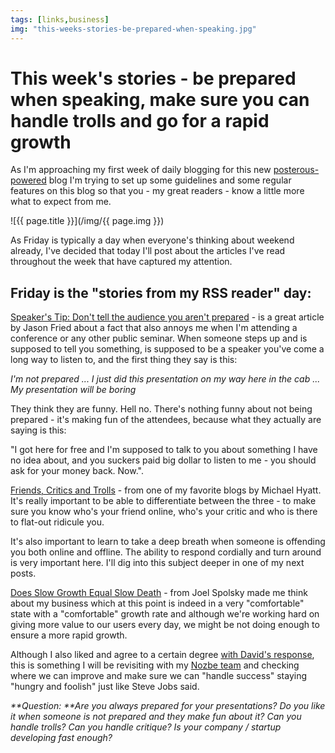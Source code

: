 ```yaml
---
tags: [links,business]
img: "this-weeks-stories-be-prepared-when-speaking.jpg"
---
```


# This week's stories - be prepared when speaking, make sure you can handle trolls and go for a rapid growth


As I'm approaching my first week of daily blogging for this new [posterous-powered](http://posterous.com) blog I'm trying to set up some guidelines and some regular features on this blog so that you - my great readers - know a little more what to expect from me.


<!--More-->

![{{ page.title }}](/img/{{ page.img }})

As Friday is typically a day when everyone's thinking about weekend already, I've decided that today I'll post about the articles I've read throughout the week that have captured my attention.

## Friday is the "stories from my RSS reader" day:

[Speaker's Tip: Don't tell the audience you aren't prepared](http://37signals.com/svn/posts/1989-speakers-tip-dont-tell-the-audience-you-arent-prepared) - is a great article by Jason Fried about a fact that also annoys me when I'm attending a conference or any other public seminar. When someone steps up and is supposed to tell you something, is supposed to be a speaker you've come a long way to listen to, and the first thing they say is this:

_I'm not prepared ... I just did this presentation on my way here in the cab ... My presentation will be boring_

They think they are funny. Hell no. There's nothing funny about not being prepared - it's making fun of the attendees, because what they actually are saying is this:

"I got here for free and I'm supposed to talk to you about something I have no idea about, and you suckers paid big dollar to listen to me - you should ask for your money back. Now.".

[Friends, Critics and Trolls](http://michaelhyatt.com/2009/11/friends-critics-and-trolls.html) - from one of my favorite blogs by Michael Hyatt. It's really important to be able to differentiate between the three - to make sure you know who's your friend online, who's your critic and who is there to flat-out ridicule you.

It's also important to learn to take a deep breath when someone is offending you both online and offline. The ability to respond cordially and turn around is very important here. I'll dig into this subject deeper in one of my next posts.

[Does Slow Growth Equal Slow Death](http://www.inc.com/magazine/20091101/does-slow-growth-equal-slow-death.html?partner=fogcreek) - from Joel Spolsky made me think about my business which at this point is indeed in a very "comfortable" state with a "comfortable" growth rate and although we're working hard on giving more value to our users every day, we might be not doing enough to ensure a more rapid growth.

Although I also liked and agree to a certain degree [with David's response](http://37signals.com/svn/posts/2002-bug-tracking-isnt-a-network-effect-business), this is something I will be revisiting with my [Nozbe team](http://nozbe.com) and checking where we can improve and make sure we can "handle success" staying "hungry and foolish" just like Steve Jobs said.

_**Question: **Are you always prepared for your presentations? Do you like it when someone is not prepared and they make fun about it? Can you handle trolls? Can you handle critique? Is your company / startup developing fast enough?_


[n]: https://michael.gratis/nozbe